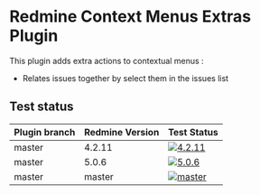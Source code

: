 Redmine Context Menus Extras Plugin
======================

This plugin adds extra actions to contextual menus :

- Relates issues together by select them in the issues list

## Test status

|Plugin branch| Redmine Version   | Test Status      |
|-------------|-------------------|------------------|
|master       | 4.2.11            | [![4.2.11][1]][5]|  
|master       | 5.0.6             | [![5.0.6][2]][5] |
|master       | master            | [![master][4]][5]|

[1]: https://github.com/nanego/redmine_context_menus_extras/actions/workflows/4_2_11.yml/badge.svg
[2]: https://github.com/nanego/redmine_context_menus_extras/actions/workflows/5_0_6.yml/badge.svg
[4]: https://github.com/nanego/redmine_context_menus_extras/actions/workflows/master.yml/badge.svg
[5]: https://github.com/nanego/redmine_context_menus_extras/actions
